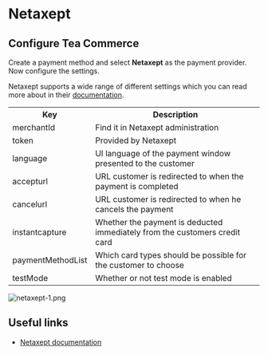 # Netaxept

## Configure Tea Commerce

Create a payment method and select **Netaxept** as the payment provider. Now configure the settings.

Netaxept supports a wide range of different settings which you can read more about in their [documentation](http://www.betalingsterminal.no/Netthandel-forside/Teknisk-veiledning/API/Register/).

<table>
	<tr>
		<th>Key</th>
		<th>Description</th>
	</tr>
	<tr>
		<td>merchantId</td>
		<td>Find it in Netaxept administration</td>
	</tr>
	<tr>
		<td>token</td>
		<td>Provided by Netaxept</td>
	</tr>
	<tr>
		<td>language</td>
		<td>UI language of the payment window presented to the customer</td>
	</tr>
	<tr>
		<td>accepturl</td>
		<td>URL customer is redirected to when the payment is completed</td>
	</tr>
	<tr>
		<td>cancelurl</td>
		<td>URL customer is redirected to when he cancels the payment</td>
	</tr>
	<tr>
		<td>instantcapture</td>
		<td>Whether the payment is deducted immediately from the customers credit card</td>
	</tr>
	<tr>
		<td>paymentMethodList</td>
		<td>Which card types should be possible for the customer to choose</td>
	</tr>
	<tr>
		<td>testMode</td>
		<td>Whether or not test mode is enabled</td>
	</tr>
</table>

![netaxept-1.png](/img/8367848-netaxept-1.png)

## Useful links

* [Netaxept documentation](http://www.betalingsterminal.no/Netthandel-forside/Teknisk-veiledning/API/Register/)
